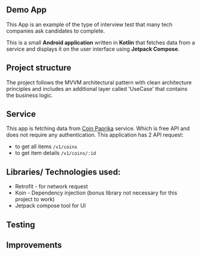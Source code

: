 ## Demo App

This App is an example of the type of interview test that many tech companies ask candidates to complete.

This is a small **Android application** written in **Kotlin** that fetches data from a service and displays it on the user interface using **Jetpack Compose**.

## Project structure

The project follows the MVVM architectural pattern 
with clean architecture principles and includes an additional layer called 'UseCase'
that contains the business logic.

## Service

This app is fetching data from [Coin Paprika](https://coinpaprika.com) service. 
Which is free API and does not require any authentication. This application has 2 API request:
* to get all items `/v1/coins`
* to get item details `/v1/coins/:id`


## Libraries/ Technologies used:
* Retrofit - for network request
* Koin - Dependency injection (bonus library not necessary for this project to work)
* Jetpack compose tool for UI

## Testing


## Improvements